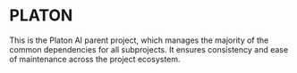 # PLATON

This is the Platon AI parent project, which manages the majority of the common dependencies for all subprojects.
It ensures consistency and ease of maintenance across the project ecosystem.
